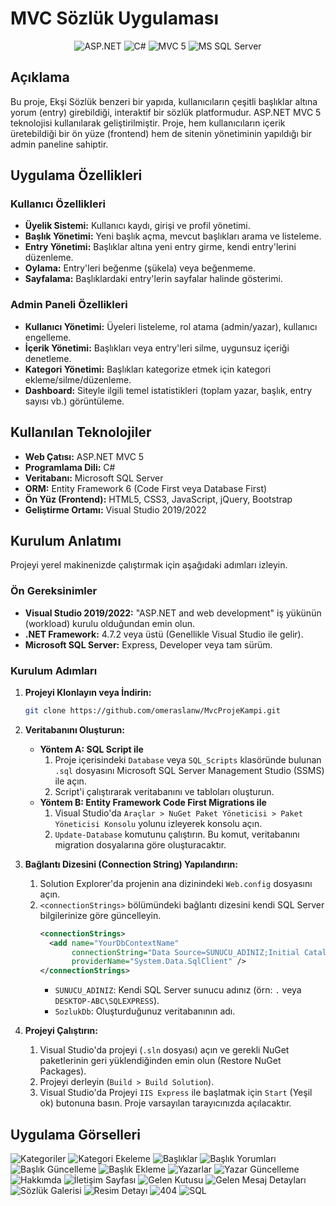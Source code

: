 # MVC Sözlük Uygulaması

<p align="center">
  <img src="https://img.shields.io/badge/ASP.NET-5C2D91?style=for-the-badge&logo=.net&logoColor=white" alt="ASP.NET">
  <img src="https://img.shields.io/badge/C%23-239120?style=for-the-badge&logo=c-sharp&logoColor=white" alt="C#">
  <img src="https://img.shields.io/badge/MVC_5-0078D4?style=for-the-badge" alt="MVC 5">
  <img src="https://img.shields.io/badge/MS%20SQL%20Server-CC2927?style=for-the-badge&logo=microsoft-sql-server&logoColor=white" alt="MS SQL Server">
</p>

## Açıklama

Bu proje, Ekşi Sözlük benzeri bir yapıda, kullanıcıların çeşitli başlıklar altına yorum (entry) girebildiği, interaktif bir sözlük platformudur. ASP.NET MVC 5 teknolojisi kullanılarak geliştirilmiştir. Proje, hem kullanıcıların içerik üretebildiği bir ön yüze (frontend) hem de sitenin yönetiminin yapıldığı bir admin paneline sahiptir.

## Uygulama Özellikleri

### Kullanıcı Özellikleri
- **Üyelik Sistemi:** Kullanıcı kaydı, girişi ve profil yönetimi.
- **Başlık Yönetimi:** Yeni başlık açma, mevcut başlıkları arama ve listeleme.
- **Entry Yönetimi:** Başlıklar altına yeni entry girme, kendi entry'lerini düzenleme.
- **Oylama:** Entry'leri beğenme (şükela) veya beğenmeme.
- **Sayfalama:** Başlıklardaki entry'lerin sayfalar halinde gösterimi.

### Admin Paneli Özellikleri
- **Kullanıcı Yönetimi:** Üyeleri listeleme, rol atama (admin/yazar), kullanıcı engelleme.
- **İçerik Yönetimi:** Başlıkları veya entry'leri silme, uygunsuz içeriği denetleme.
- **Kategori Yönetimi:** Başlıkları kategorize etmek için kategori ekleme/silme/düzenleme.
- **Dashboard:** Siteyle ilgili temel istatistikleri (toplam yazar, başlık, entry sayısı vb.) görüntüleme.

## Kullanılan Teknolojiler

- **Web Çatısı:** ASP.NET MVC 5
- **Programlama Dili:** C#
- **Veritabanı:** Microsoft SQL Server
- **ORM:** Entity Framework 6 (Code First veya Database First)
- **Ön Yüz (Frontend):** HTML5, CSS3, JavaScript, jQuery, Bootstrap
- **Geliştirme Ortamı:** Visual Studio 2019/2022

## Kurulum Anlatımı

Projeyi yerel makinenizde çalıştırmak için aşağıdaki adımları izleyin.

### Ön Gereksinimler

- **Visual Studio 2019/2022:** "ASP.NET and web development" iş yükünün (workload) kurulu olduğundan emin olun.
- **.NET Framework:** 4.7.2 veya üstü (Genellikle Visual Studio ile gelir).
- **Microsoft SQL Server:** Express, Developer veya tam sürüm.

### Kurulum Adımları

1.  **Projeyi Klonlayın veya İndirin:**
    ```sh
    git clone https://github.com/omeraslanw/MvcProjeKampi.git
    ```

2.  **Veritabanını Oluşturun:**
    * **Yöntem A: SQL Script ile**
        1.  Proje içerisindeki `Database` veya `SQL_Scripts` klasöründe bulunan `.sql` dosyasını Microsoft SQL Server Management Studio (SSMS) ile açın.
        2.  Script'i çalıştırarak veritabanını ve tabloları oluşturun.
    * **Yöntem B: Entity Framework Code First Migrations ile**
        1.  Visual Studio'da `Araçlar > NuGet Paket Yöneticisi > Paket Yöneticisi Konsolu` yolunu izleyerek konsolu açın.
        2.  `Update-Database` komutunu çalıştırın. Bu komut, veritabanını migration dosyalarına göre oluşturacaktır.

3.  **Bağlantı Dizesini (Connection String) Yapılandırın:**
    1.  Solution Explorer'da projenin ana dizinindeki `Web.config` dosyasını açın.
    2.  `<connectionStrings>` bölümündeki bağlantı dizesini kendi SQL Server bilgilerinize göre güncelleyin.
        ```xml
        <connectionStrings>
          <add name="YourDbContextName" 
               connectionString="Data Source=SUNUCU_ADINIZ;Initial Catalog=SozlukDb;Integrated Security=True;" 
               providerName="System.Data.SqlClient" />
        </connectionStrings>
        ```
        -   `SUNUCU_ADINIZ`: Kendi SQL Server sunucu adınız (örn: `.` veya `DESKTOP-ABC\SQLEXPRESS`).
        -   `SozlukDb`: Oluşturduğunuz veritabanının adı.

4.  **Projeyi Çalıştırın:**
    1.  Visual Studio'da projeyi (`.sln` dosyası) açın ve gerekli NuGet paketlerinin geri yüklendiğinden emin olun (Restore NuGet Packages).
    2.  Projeyi derleyin (`Build > Build Solution`).
    3.  Visual Studio'da Projeyi `IIS Express` ile başlatmak için `Start` (Yeşil ok) butonuna basın. Proje varsayılan tarayıcınızda açılacaktır.

## Uygulama Görselleri

![Kategoriler](https://github.com/omeraslanw/MvcProjeKampi/blob/master/Proje/Ekran%20g%C3%B6r%C3%BCnt%C3%BCs%C3%BC%202024-03-13%20000306.png)
![Kategori Ekeleme](https://github.com/omeraslanw/MvcProjeKampi/blob/master/Proje/Ekran%20g%C3%B6r%C3%BCnt%C3%BCs%C3%BC%202024-03-13%20000347.png)
![Başlıklar](https://github.com/omeraslanw/MvcProjeKampi/blob/master/Proje/Ekran%20g%C3%B6r%C3%BCnt%C3%BCs%C3%BC%202024-03-13%20000439.png)
![Başlık Yorumları](https://github.com/omeraslanw/MvcProjeKampi/blob/master/Proje/Ekran%20g%C3%B6r%C3%BCnt%C3%BCs%C3%BC%202024-03-13%20000518.png)
![Başlık Güncelleme](https://github.com/omeraslanw/MvcProjeKampi/blob/master/Proje/Ekran%20g%C3%B6r%C3%BCnt%C3%BCs%C3%BC%202024-03-13%20000546.png)
![Başlık Ekleme](https://github.com/omeraslanw/MvcProjeKampi/blob/master/Proje/Ekran%20g%C3%B6r%C3%BCnt%C3%BCs%C3%BC%202024-03-13%20000657.png)
![Yazarlar](https://github.com/omeraslanw/MvcProjeKampi/blob/master/Proje/Ekran%20g%C3%B6r%C3%BCnt%C3%BCs%C3%BC%202024-03-13%20001419.png)
![Yazar Güncelleme](https://github.com/omeraslanw/MvcProjeKampi/blob/master/Proje/Ekran%20g%C3%B6r%C3%BCnt%C3%BCs%C3%BC%202024-03-13%20001459.png)
![Hakkımda](https://github.com/omeraslanw/MvcProjeKampi/blob/master/Proje/Ekran%20g%C3%B6r%C3%BCnt%C3%BCs%C3%BC%202024-03-13%20001604.png)
![İletişim Sayfası](https://github.com/omeraslanw/MvcProjeKampi/blob/master/Proje/Ekran%20g%C3%B6r%C3%BCnt%C3%BCs%C3%BC%202024-03-13%20001710.png)
![Gelen Kutusu](https://github.com/omeraslanw/MvcProjeKampi/blob/master/Proje/Ekran%20g%C3%B6r%C3%BCnt%C3%BCs%C3%BC%202024-03-13%20001758.png?raw=true)
![Gelen Mesaj Detayları](https://github.com/omeraslanw/MvcProjeKampi/blob/master/Proje/Ekran%20g%C3%B6r%C3%BCnt%C3%BCs%C3%BC%202024-03-13%20001816.png?raw=true)
![Sözlük Galerisi](https://github.com/omeraslanw/MvcProjeKampi/blob/master/Proje/Ekran%20g%C3%B6r%C3%BCnt%C3%BCs%C3%BC%202024-03-13%20001816.png?raw=true)
![Resim Detayı](https://github.com/omeraslanw/MvcProjeKampi/blob/master/Proje/Ekran%20g%C3%B6r%C3%BCnt%C3%BCs%C3%BC%202024-03-13%20002013.png?raw=true)
![404](https://github.com/omeraslanw/MvcProjeKampi/blob/master/Proje/Ekran%20g%C3%B6r%C3%BCnt%C3%BCs%C3%BC%202024-03-13%20002036.png?raw=true)
![SQL](https://github.com/omeraslanw/MvcProjeKampi/blob/master/Proje/Ekran%20g%C3%B6r%C3%BCnt%C3%BCs%C3%BC%202024-03-13%20002459.png?raw=true)
